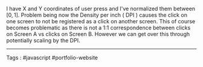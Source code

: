 I have X and Y coordinates of user press and I've normalized them between $[ 0 , 1 ]$. Problem being now the Density per inch ( DPI ) causes the click on one screen to not be registered as a click on another screen. This of course becomes problematic as there is not a 1:1 correspondence between clicks on Screen A vs clicks on Screen B. However we can get over this through potentially scaling by the DPI. 

----
Tags : #javascript #portfolio-website